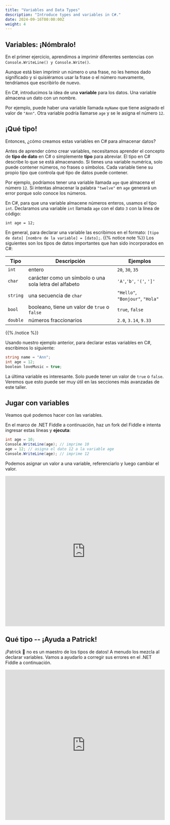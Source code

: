 ```yaml
---
title: "Variables and Data Types"
description: "Introduce types and variables in C#."
date: 2024-09-16T00:00:00Z
weight: 4
---
```


## Variables: ¡Nómbralo!

En el primer ejercicio, aprendimos a imprimir diferentes sentencias con `Console.WriteLine() y Console.Write()`.

Aunque está bien imprimir un número o una frase, no les hemos dado significado y si quisiéramos usar la frase o el número nuevamente, tendríamos que escribirlo de nuevo.

En C#, introducimos la idea de una **variable** para los datos. Una variable almacena un dato con un nombre.

Por ejemplo, puede haber una variable llamada `myName` que tiene asignado el valor de `"Ann"`. Otra variable podría llamarse `age` y se le asigna el número `12`.

## ¡Qué tipo!

Entonces, ¿cómo creamos estas variables en C# para almacenar datos?

Antes de aprender cómo crear variables, necesitamos aprender el concepto de **tipo de dato** en C# o simplemente **tipo** para abreviar. El tipo en C# describe lo que se está almacenando. Si tienes una variable numérica, solo puede contener números, no frases o símbolos. Cada variable tiene su propio tipo que controla qué tipo de datos puede contener.

Por ejemplo, podríamos tener una variable llamada `age` que almacena el número `12`. Si intentas almacenar la palabra `"twelve"` en `age` generará un error porque solo conoce los números.

En C#, para que una variable almacene números enteros, usamos el tipo `int`. Declaramos una variable `int` llamada `age` con el dato `3` con la línea de código:

```
int age = 12;
```
En general, para declarar una variable las escribimos en el formato: `[tipo de dato] [nombre de la variable] = [dato];`.
{{% notice note %}}
Los siguientes son los tipos de datos importantes que han sido incorporados en C#:

**Tipo** | **Descripción** | **Ejemplos**
--------|-----------|----------
`int` | entero | `20`, `30`, `35`
`char` | carácter como un símbolo o una sola letra del alfabeto | `'A'`,`'b'`, `'('`, `']'`
`string` | una secuencia de `char` | `"Hello"`, `"Bonjour"`, `"Hola"`
`bool` | booleano, tiene un valor de `true` o `false` | `true`, `false`
`double` | números fraccionarios | `2.0`, `3.14`, `9.33`

{{% /notice %}}

Usando nuestro ejemplo anterior, para declarar estas variables en C#, escribimos lo siguiente:

```C#
string name = "Ann";
int age = 12;
boolean loveMusic = true;
```

La última variable es interesante. Solo puede tener un valor de `true` o `false`. Veremos que esto puede ser muy útil en las secciones más avanzadas de este taller.

## Jugar con variables

Veamos qué podemos hacer con las variables.

En el marco de .NET Fiddle a continuación, haz un fork del Fiddle e intenta ingresar estas líneas y **ejecuta**:

```C#
int age = 10;
Console.WriteLine(age); // imprime 10
age = 12; // asigna el dato 12 a la variable age
Console.WriteLine(age); // imprime 12
```
Podemos asignar un valor a una variable, referenciarlo y luego cambiar el valor.

<iframe width="100%" height="475" src="https://dotnetfiddle.net/Widget/PPCCzG" frameborder="0"></iframe>

## Qué tipo -- ¡Ayuda a Patrick!

¡Patrick 🐥 no es un maestro de los tipos de datos! A menudo los mezcla al declarar variables. Vamos a ayudarlo a corregir sus errores en el .NET Fiddle a continuación.

<iframe width="100%" height="475" src="https://dotnetfiddle.net/Widget/xKMKvn" frameborder="0"></iframe>
